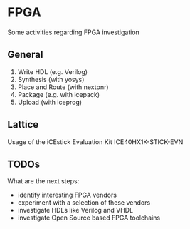 # FPGA

Some activities regarding FPGA investigation

## General

1. Write HDL (e.g. Verilog)
2. Synthesis (with yosys)
3. Place and Route (with nextpnr)
4. Package (e.g. with icepack)
5. Upload (with iceprog)

## Lattice

Usage of the iCEstick Evaluation Kit ICE40HX1K-STICK-EVN

## TODOs

What are the next steps:
- identify interesting FPGA vendors
- experiment with a selection of these vendors
- investigate HDLs like Verilog and VHDL
- investigate Open Source based FPGA toolchains
